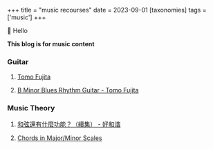 +++
title = "music recourses"
date = 2023-09-01
[taxonomies]
tags = ['music']
+++

👋 Hello

**This blog is for music content**

### Guitar
1. [Tomo Fujita](https://tomovhxtv.vhx.tv/browse) 
   
2. [B Minor Blues Rhythm Guitar - Tomo Fujita](https://www.youtube.com/watch?v=vMe7zONYGA0)

### Music Theory
1. [和弦還有什麼功能？（續集） - 好和谐](https://www.youtube.com/watch?v=1USZt8fx82U) 

2. [Chords in Major/Minor Scales](../scale-chords/) 

